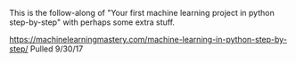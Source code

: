 This is the follow-along of "Your first machine learning project in python step-by-step" with perhaps some extra stuff.

https://machinelearningmastery.com/machine-learning-in-python-step-by-step/
Pulled 9/30/17
